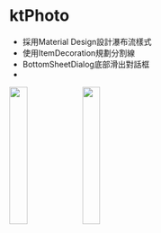 # ktPhoto

- 採用Material Design設計瀑布流樣式
- 使用ItemDecoration規劃分割線
- BottomSheetDialog底部滑出對話框
- 


<img src="https://github.com/hunter0113/ktPhoto/blob/master/recyclerView.gif" width="25%" height="25%"> 
<img src="https://github.com/hunter0113/ktPhoto/blob/master/BottomSheetBehavior.gif" width="25%" height="25%">  
